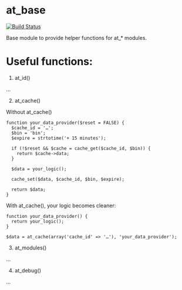 at_base
=======

[![Build Status](https://secure.travis-ci.org/andytruong/at_base.png?branch=7.x-1.x)](http://travis-ci.org/andytruong/at_base)

Base module to provide helper functions for at_* modules.


Useful functions:
=======

1. at_id()

  …

2. at_cache()

  Without at_cache()

    function your_data_provider($reset = FALSE) {
      $cache_id = '…';
      $bin = 'bin';
      $expire = strtotime('+ 15 minutes');

      if (!$reset && $cache = cache_get($cache_id, $bin)) {
        return $cache->data;
      }

      $data = your_logic();

      cache_set($data, $cache_id, $bin, $expire);

      return $data;
    }

  With at_cache(), your logic becomes cleaner:

    function your_data_provider() {
      return your_logic();
    }

    $data = at_cache(array('cache_id' => '…'), 'your_data_provider');

3. at_modules()

  …

4. at_debug()

  …
